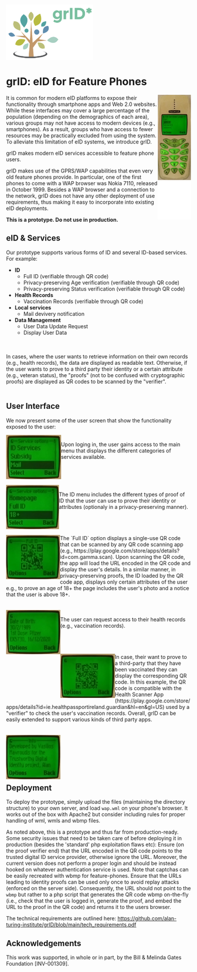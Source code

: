 <p align="left">
  <img src="/img/logo.png" height="150"></img>
</p>

# grID: eID for Feature Phones

<img align="right" src="/img/login.png" width="90">
<!--<i>The login screen of the eID portal as seen from a Nokia 3510 (released March 2002).</i>-->



It is common for modern eID platforms to expose their functionality through smartphone apps and Web 2.0 websites. While these interfaces may cover a large percentage of the population (depending on the demographics of each area), various groups may not have access to modern devices (e.g., smartphones). As a result, groups who have access to fewer resources may be practically excluded from using the system. To alleviate this limitation of eID systems, we introduce grID.

grID makes modern eID services accessible to feature phone users. 

grID makes use of the GPRS/WAP capabilities that even very old feature phones provide. In particular, one of the first phones to come with a WAP browser was Nokia 7110, released in October 1999. Besides a WAP browser and a connection to the network, grID does not have any other deployment of use requirements, thus making it easy to incorporate into existing eID deployments.

**This is a prototype. Do not use in production.**


## eID & Services


Our prototype supports various forms of ID and several ID-based services. For example:

* **ID**
  * Full ID (verifiable through QR code)
  * Privacy-preserving Age verification (verifiable through QR code)
  * Privacy-preserving Status verification (verifiable through QR code)
* **Health Records**
  * Vaccination Records (verifiable through QR code)
* **Local services**
  * Mail devivery notification
* **Data Management**
  * User Data Update Request
  * Display User Data

</br></br>
In cases, where the user wants to retrieve information on their own records (e.g., health records), the data are displayed as readable text. Otherwise, if the user wants to prove to a third party their identity or a certain attribute (e.g., veteran status), the "proofs" (not to be confused with cryptographic proofs) are displayed as QR codes to be scanned by the "verifier".
</br></br>


## User Interface

We now present some of the user screen that show the functionality exposed to the user:

<div>
<img align="left" src="/img/mainmenu.png" height="120">
</br>
Upon loging in, the user gains access to the main menu that displays the different categories of services available.
</br></br></br>
</div>
</br></br>

<div>
<img align="left" src="/img/idmenu.png" height="120">
</br>
The ID menu includes the different types of proof of ID that the user can use to prove their identity or attributes (optionaly in a privacy-preserving manner).
</br></br></br>
</div>
</br></br>

<div>
<img align="left" src="/img/fullid.png" height="120">
The `Full ID` option displays a single-use QR code that can be scanned by any QR code scanning app (e.g., https://play.google.com/store/apps/details?id=com.gamma.scan). Upon scanning the QR code, the app will load the URL encoded in the QR code and display the user's details. In a similar manner, in privacy-preserving proofs, the ID loaded by the QR code app, displays only certain attributes of the user e.g., to prove an age of 18+ the page includes the user's photo and a notice that the user is above 18+.
</div>
</br></br>

<div>
<img align="left" src="/img/vaccine1.png" height="120">
</br>
The user can request access to their health records (e.g., vaccination records).
</br></br></br>
</div>
</br></br>

<div>
<img align="left" src="/img/vaccine2.png" height="120">
In case, their want to prove to a third-party that they have been vaccinated they can display the corresponding QR code. In this example, the QR code is compatible with the Health Scanner App (https://play.google.com/store/apps/details?id=ie.healthpassportireland.guardian&hl=en&gl=US) used by a "verifier" to check the user's vaccination records. Overall, grID can be easily extended to support various kinds of third party apps.
</br>
</div>
</br></br>

<div>
<img align="left" src="/img/info.png" height="120">
</br></br></br></br>
</div>
</br></br>


## Deployment
To deploy the prototype, simply upload the files (maintaining the directory structure) to your own server, and load `wap.wml` on your phone's browser. It works out of the box with Apache2 but consider including rules for proper handling of wml, wmls and wbmp files.

As noted above, this is a prototype and thus far from production-ready. Some security issues that need to be taken care of before deploying it in production (besides the 'standard' php exploitation flaws etc): Ensure (on the proof verifier end) that the URL encoded in the QR code points to the trusted digital ID service provider, otherwise ignore the URL. Moreover, the current version does not perform a proper login and should be instead hooked on whatever authentication service is used. Note that captchas can be easily recreated with wbmp for feature-phones. Ensure that the URLs leading to identity proofs can be used only once to avoid replay attacks (enforced on the server side). Consequently, the URL should not point to the `wbmp` but rather to a php script that generates the QR code wbmp on-the-fly (i.e., check that the user is logged in, generate the proof, and embed the URL to the proof in the QR code) and returns it to the users browser.

The technical requirements are outlined here: https://github.com/alan-turing-institute/grID/blob/main/tech_requirements.pdf

## Acknowledgements

This work was supported, in whole or in part, by the Bill & Melinda Gates Foundation [INV-001309].

